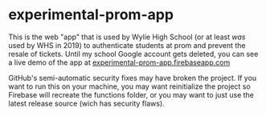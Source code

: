 # experimental-prom-app

This is the web "app" that is used by Wylie High School (or at least *was* used by WHS in 2019) to authenticate students at prom and prevent the resale of tickets. Until my school Google account gets deleted, you can see a live demo of the app at [experimental-prom-app.firebaseapp.com](https://experimental-prom-app.firebaseapp.com)

GitHub's semi-automatic security fixes may have broken the project. If you want to run this on your machine, you may want reinitialize the project so Firebase will recreate the functions folder, or you may want to just use the latest release source (wich has security flaws).
